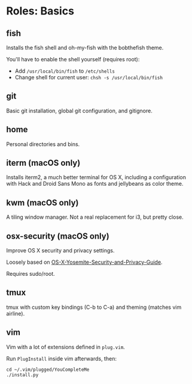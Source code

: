 # Roles: Basics

## fish
Installs the fish shell and oh-my-fish with the bobthefish theme.

You'll have to enable the shell yourself (requires root):

- Add `/usr/local/bin/fish` to `/etc/shells`
- Change shell for current user: `chsh -s /usr/local/bin/fish`

## git
Basic git installation, global git configuration, and gitignore.

## home
Personal directories and bins.

## iterm (macOS only)
Installs iterm2, a much better terminal for OS X, including a configuration with
Hack and Droid Sans Mono as fonts and jellybeans as color theme.

## kwm (macOS only)
A tiling window manager. Not a real replacement for i3, but pretty close.

## osx-security (macOS only)
Improve OS X security and privacy settings.

Loosely based on [OS-X-Yosemite-Security-and-Privacy-Guide](https://github.com/drduh/OS-X-Yosemite-Security-and-Privacy-Guide).

Requires sudo/root.

## tmux
tmux with custom key bindings (C-b to C-a) and theming (matches vim airline).

## vim
Vim with a lot of extensions defined in `plug.vim`.

Run `PlugInstall` inside vim afterwards, then:

```
cd ~/.vim/plugged/YouCompleteMe
./install.py
```
